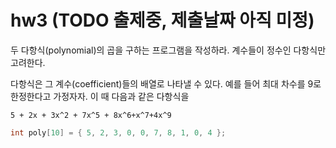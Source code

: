 # hw3 (TODO 출제중, 제출날짜 아직 미정)

두 다항식(polynomial)의 곱을 구하는 프로그램을 작성하라.
계수들이 정수인 다항식만 고려한다.

다항식은 그 계수(coefficient)들의 배열로 나타낼 수 있다.
예를 들어 최대 차수를 9로 한정한다고 가정자자.
이 때 다음과 같은 다항식을 

`5 + 2x + 3x^2 + 7x^5 + 8x^6+x^7+4x^9`

```c
int poly[10] = { 5, 2, 3, 0, 0, 7, 8, 1, 0, 4 };
```
